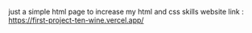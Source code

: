 just a simple html page to increase my html and css skills
website link : https://first-project-ten-wine.vercel.app/
